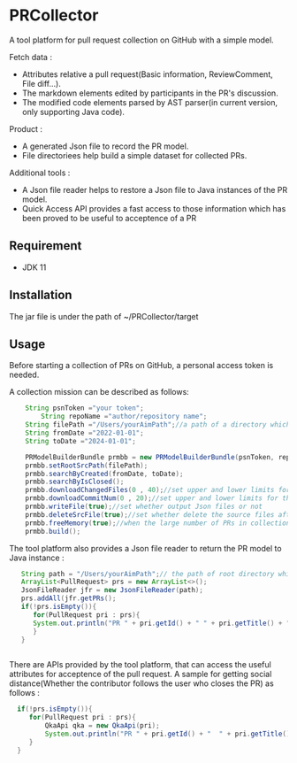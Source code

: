 # PRCollector
A tool platform for pull request collection on GitHub with a simple model. 

Fetch data :  
* Attributes relative a pull request(Basic information, ReviewComment, File diff...).
* The markdown elements edited by participants in the PR's discussion.
* The modified code elements parsed by AST parser(in current version, only supporting Java code).

Product :
* A generated Json file to record the PR model.
* File directoriees help build a simple dataset for collected PRs.

Additional tools : 
* A Json file reader helps to restore a Json file to Java instances of the PR model.
* Quick Access API provides a fast access to those information which has been proved to be useful to acceptence of a PR

## Requirement
* JDK 11

## Installation
The jar file is under the path of ~/PRCollector/target

## Usage
Before starting a collection of PRs on GitHub, a personal access token is needed.

A collection mission can be described as follows: 
```java
    String psnToken ="your token";
		String repoName ="author/repository name";
    String filePath ="/Users/yourAimPath";//a path of a directory which you want to set the root path of dataset
    String fromDate ="2022-01-01";
    String toDate ="2024-01-01";

    PRModelBuilderBundle prmbb = new PRModelBuilderBundle(psnToken, repoName);
    prmbb.setRootSrcPath(filePath);
    prmbb.searchByCreated(fromDate, toDate);
    prmbb.searchByIsClosed();
    prmbb.downloadChangedFiles(0 , 40);//set upper and lower limits for the number of changed files
    prmbb.downloadCommitNum(0 , 20);//set upper and lower limits for the number of commits
    prmbb.writeFile(true);//set whether output Json files or not
    prmbb.deleteSrcFile(true);//set whether delete the source files after the collection or not
    prmbb.freeMemory(true);//when the large number of PRs in collection mission, you may need this to free up memory space
    prmbb.build();
```

 The tool platform also provides a Json file reader to return the PR model to Java instance :
 ```java
    String path = "/Users/yourAimPath";// the path of root directory which may be same as the set root directory of built dataset
    ArrayList<PullRequest> prs = new ArrayList<>();
    JsonFileReader jfr = new JsonFileReader(path);
    prs.addAll(jfr.getPRs();
    if(!prs.isEmpty()){
       for(PullRequest pri : prs){
       System.out.println("PR " + pri.getId() + " " + pri.getTitle() + " " + pri.getState() + " " + pri.getCreateDate());
       }
    }
      
 ```

 There are APIs provided by the tool platform, that can access the useful attributes for acceptence of the pull request. A sample for getting social distance(Whether the contributor follows the user who closes the PR) as follows : 
  ```java
    if(!prs.isEmpty()){
       for(PullRequest pri : prs){
           QkaApi qka = new QkaApi(pri);
           System.out.println("PR " + pri.getId() + "  " + pri.getTitle() + "  Social_instance with platform : " + qka.getPartr().social_distance());
       }
    }   
  ```
